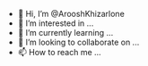 - 👋 Hi, I’m @ArooshKhizarlone
- 👀 I’m interested in ...
- 🌱 I’m currently learning ...
- 💞️ I’m looking to collaborate on ...
- 📫 How to reach me ...

<!---
ArooshKhizarlone/ArooshKhizarlone is a ✨ special ✨ repository because its `README.md` (this file) appears on your GitHub profile.
You can click the Preview link to take a look at your changes.
--->
